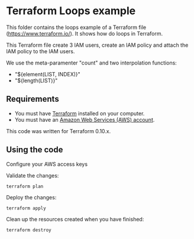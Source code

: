 # Terraform Loops example

This folder contains the loops example of a Terraform file (https://www.terraform.io/). It shows how do loops in Terraform.

This Terraform file create 3 IAM users, create an IAM policy and attach the IAM policy to the IAM users.

We use the meta-paramenter "count" and two interpolation functions:

* "${element(LIST, INDEX)}"
* "${length(LIST)}"

## Requirements

* You must have [Terraform](https://www.terraform.io/) installed on your computer. 
* You must have an [Amazon Web Services (AWS) account](http://aws.amazon.com/).

This code was written for Terraform 0.10.x.

## Using the code

Configure your AWS access keys

Validate the changes:

```
terraform plan
```

Deploy the changes:

```
terraform apply
```

Clean up the resources created when you have finished:

```
terraform destroy
```